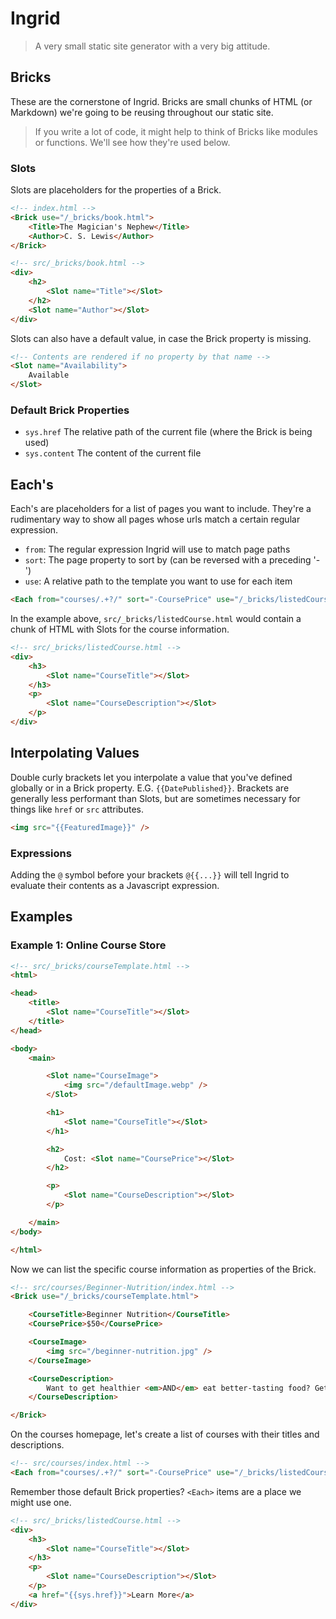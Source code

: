 # Ingrid
> A very small static site generator with a very big attitude.


## Bricks

These are the cornerstone of Ingrid. Bricks are small chunks of HTML (or Markdown) we're going to be reusing throughout our static site.

> If you write a lot of code, it might help to think of Bricks like modules or functions. We'll see how they're used below.


### Slots

Slots are placeholders for the properties of a Brick.

```html
<!-- index.html -->
<Brick use="/_bricks/book.html">
	<Title>The Magician's Nephew</Title>
	<Author>C. S. Lewis</Author>
</Brick>

<!-- src/_bricks/book.html -->
<div>
	<h2>
		<Slot name="Title"></Slot>
	</h2>
	<Slot name="Author"></Slot>
</div>
```

Slots can also have a default value, in case the Brick property is missing.

```html
<!-- Contents are rendered if no property by that name --> 
<Slot name="Availability">
	Available
</Slot>
```

### Default Brick Properties
- `sys.href` The relative path of the current file (where the Brick is being used)
- `sys.content` The content of the current file


## Each's
Each's are placeholders for a list of pages you want to include. They're a rudimentary way to show all pages whose urls match a certain regular expression.

- `from`: The regular expression Ingrid will use to match page paths
- `sort`: The page property to sort by (can be reversed with a preceding '-')
- `use`: A relative path to the template you want to use for each item

```html
<Each from="courses/.+?/" sort="-CoursePrice" use="/_bricks/listedCourse.html"></Each>
```

In the example above, `src/_bricks/listedCourse.html` would contain a chunk of HTML with Slots for the course information.

```html
<!-- src/_bricks/listedCourse.html -->
<div>
	<h3>
		<Slot name="CourseTitle"></Slot>
	</h3>
	<p>
		<Slot name="CourseDescription"></Slot>
	</p>
</div>
```


## Interpolating Values
Double curly brackets let you interpolate a value that you've defined globally or in a Brick property. E.G. `{{DatePublished}}`. Brackets are generally less performant than Slots, but are sometimes necessary for things like `href` or `src` attributes.

```html
<img src="{{FeaturedImage}}" />
```

### Expressions
Adding the `@` symbol before your brackets `@{{...}}` will tell Ingrid to evaluate their contents as a Javascript expression.


## Examples

### Example 1: Online Course Store

```html
<!-- src/_bricks/courseTemplate.html -->
<html>

<head>
	<title>
		<Slot name="CourseTitle"></Slot>
	</title>
</head>

<body>
	<main>

		<Slot name="CourseImage">
			<img src="/defaultImage.webp" />
		</Slot>

		<h1>
			<Slot name="CourseTitle"></Slot>
		</h1>

		<h2>
			Cost: <Slot name="CoursePrice"></Slot>
		</h2>

		<p>
			<Slot name="CourseDescription"></Slot>
		</p>

	</main>
</body>

</html>
```

Now we can list the specific course information as properties of the Brick.

```html
<!-- src/courses/Beginner-Nutrition/index.html -->
<Brick use="/_bricks/courseTemplate.html">

	<CourseTitle>Beginner Nutrition</CourseTitle>
	<CoursePrice>$50</CoursePrice>

	<CourseImage>
		<img src="/beginner-nutrition.jpg" />
	</CourseImage>

	<CourseDescription>
		Want to get healthier <em>AND</em> eat better-tasting food? Get this course and stop being intimidated by the grocery store!
	</CourseDescription>

</Brick>
```

On the courses homepage, let's create a list of courses with their titles and descriptions.

```html
<!-- src/courses/index.html -->
<Each from="courses/.+?/" sort="-CoursePrice" use="/_bricks/listedCourse.html"></Each>
```

Remember those default Brick properties? `<Each>` items are a place we might use one.

```html
<!-- src/_bricks/listedCourse.html -->
<div>
	<h3>
		<Slot name="CourseTitle"></Slot>
	</h3>
	<p>
		<Slot name="CourseDescription"></Slot>
	</p>
	<a href="{{sys.href}}">Learn More</a>
</div>
```